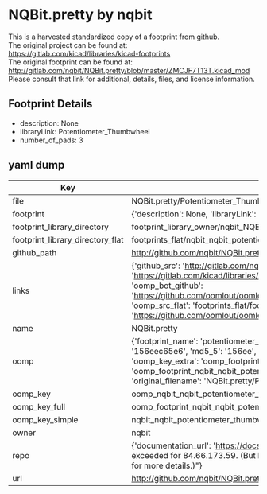 # NQBit.pretty by nqbit  
This is a harvested standardized copy of a footprint from github.  
The original project can be found at:  
https://gitlab.com/kicad/libraries/kicad-footprints  
The original footprint can be found at:
http://gitlab.com/nqbit/NQBit.pretty/blob/master/ZMCJF7T13T.kicad_mod
Please consult that link for additional, details, files, and license information.  
## Footprint Details
* description: None  
* libraryLink: Potentiometer_Thumbwheel  
* number_of_pads: 3  
## yaml dump  
| Key | Value |  
| --- | --- |  
| file | NQBit.pretty/Potentiometer_Thumbwheel.kicad_mod |  
| footprint | {'description': None, 'libraryLink': 'Potentiometer_Thumbwheel', 'number_of_pads': 3} |  
| footprint_library_directory | footprint_library_owner/nqbit_NQBit.pretty |  
| footprint_library_directory_flat | footprints_flat/nqbit_nqbit_potentiometer_thumbwheel/working |  
| github_path | http://github.com/nqbit/NQBit.pretty/blob/master/Potentiometer_Thumbwheel.kicad_mod |  
| links | {'github_src': 'http://gitlab.com/nqbit/NQBit.pretty/blob/master/ZMCJF7T13T.kicad_mod', 'github_src_repo': 'https://gitlab.com/kicad/libraries/kicad-footprints', 'oomp_bot': 'footprints/nqbit_nqbit_potentiometer_thumbwheel/working', 'oomp_bot_github': 'https://github.com/oomlout/oomlout_oomp_footprint_bot/tree/main/footprints/nqbit_nqbit_potentiometer_thumbwheel/working', 'oomp_src_flat': 'footprints_flat/footprints_flat/nqbit_nqbit_potentiometer_thumbwheel/working', 'oomp_src_flat_github': 'https://github.com/oomlout/oomlout_oomp_footprint_src/tree/main/footprints_flat/nqbit_nqbit_potentiometer_thumbwheel/working'} |  
| name | NQBit.pretty |  
| oomp | {'footprint_name': 'potentiometer_thumbwheel', 'library_name': 'nqbit', 'md5': '156eec65e6b0f976d45bc07e9826fbd2', 'md5_10': '156eec65e6', 'md5_5': '156ee', 'md5_6': '156eec', 'oomp_key': 'oomp_nqbit_nqbit_potentiometer_thumbwheel', 'oomp_key_extra': 'oomp_footprint_nqbit_nqbit_potentiometer_thumbwheel', 'oomp_key_full': 'oomp_footprint_nqbit_nqbit_potentiometer_thumbwheel_156eec', 'oomp_key_simple': 'nqbit_nqbit_potentiometer_thumbwheel', 'original_filename': 'NQBit.pretty/Potentiometer_Thumbwheel.kicad_mod', 'owner_name': 'nqbit'} |  
| oomp_key | oomp_nqbit_nqbit_potentiometer_thumbwheel |  
| oomp_key_full | oomp_footprint_nqbit_nqbit_potentiometer_thumbwheel |  
| oomp_key_simple | nqbit_nqbit_potentiometer_thumbwheel |  
| owner | nqbit |  
| repo | {'documentation_url': 'https://docs.github.com/rest/overview/resources-in-the-rest-api#rate-limiting', 'message': "API rate limit exceeded for 84.66.173.59. (But here's the good news: Authenticated requests get a higher rate limit. Check out the documentation for more details.)"} |  
| url | http://github.com/nqbit/NQBit.pretty |  

